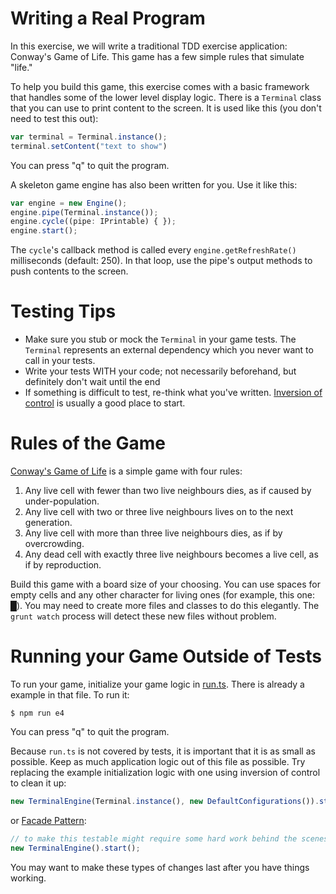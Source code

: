 # Writing a Real Program

In this exercise, we will write a traditional TDD exercise application: Conway's Game of Life. This game has a few simple
rules that simulate "life." 

To help you build this game, this exercise comes with a basic framework that handles some of the lower level display logic.
There is a `Terminal` class that you can use to print content to the screen. It is used like this (you don't need to test 
this out):

```javascript
var terminal = Terminal.instance();
terminal.setContent("text to show")
```

You can press "q" to quit the program.

A skeleton game engine has also been written for you. Use it like this:

```javascript
var engine = new Engine();
engine.pipe(Terminal.instance());
engine.cycle((pipe: IPrintable) { });
engine.start();
```
    
The `cycle`'s callback method is called every `engine.getRefreshRate()` milliseconds (default: 250). In that loop, use 
the pipe's output methods to push contents to the screen. 

# Testing Tips

* Make sure you stub or mock the `Terminal` in your game tests. The `Terminal` represents an external dependency which
you never want to call in your tests.
* Write your tests WITH your code; not necessarily beforehand, but definitely don't wait until the end
* If something is difficult to test, re-think what you've written. 
[Inversion of control](http://stackoverflow.com/questions/3058/what-is-inversion-of-control) is usually a good place to
start.

# Rules of the Game

[Conway's Game of Life](http://en.wikipedia.org/wiki/Conway%27s_Game_of_Life) is a simple game with four rules:

1. Any live cell with fewer than two live neighbours dies, as if caused by under-population.
2. Any live cell with two or three live neighbours lives on to the next generation.
3. Any live cell with more than three live neighbours dies, as if by overcrowding.
4. Any dead cell with exactly three live neighbours becomes a live cell, as if by reproduction.

Build this game with a board size of your choosing. You can use spaces for empty cells and any other character for 
living ones (for example, this one: █). You may need to create more files and classes to do this elegantly. The 
`grunt watch` process will detect these new files without problem.

# Running your Game Outside of Tests

To run your game, initialize your game logic in [run.ts](./run.ts). There is already a example in that file. To run it:

```shell
$ npm run e4
```

You can press "q" to quit the program.

Because `run.ts` is not covered by tests, it is important that it is as small as possible. Keep as much application logic
out of this file as possible. Try replacing the example initialization logic with one using inversion of control
to clean it up:

```javascript
new TerminalEngine(Terminal.instance(), new DefaultConfigurations()).start(new GameLogic());
```
    
or [Facade Pattern](http://en.wikipedia.org/wiki/Facade_pattern): 

```javascript
// to make this testable might require some hard work behind the scenes
new TerminalEngine().start();
```
    
You may want to make these types of changes last after you have things working.